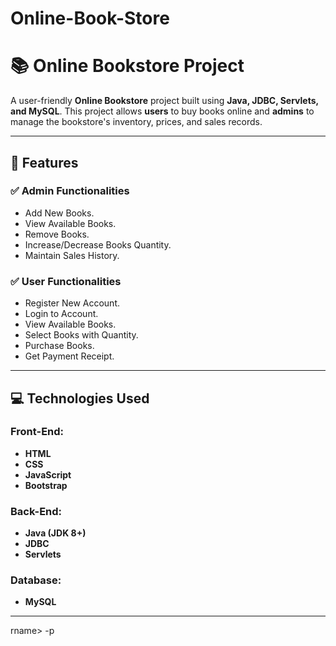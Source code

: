 # Online-Book-Store
# 📚 Online Bookstore Project

A user-friendly **Online Bookstore** project built using **Java, JDBC, Servlets, and MySQL**. This project allows **users** to buy books online and **admins** to manage the bookstore's inventory, prices, and sales records.

---

## 🚀 Features

### ✅ Admin Functionalities
- Add New Books.
- View Available Books.
- Remove Books.
- Increase/Decrease Books Quantity.
- Maintain Sales History.

### ✅ User Functionalities
- Register New Account.
- Login to Account.
- View Available Books.
- Select Books with Quantity.
- Purchase Books.
- Get Payment Receipt.

---

## 💻 Technologies Used

### Front-End:
- **HTML**
- **CSS**
- **JavaScript**
- **Bootstrap**

### Back-End:
- **Java (JDK 8+)**
- **JDBC**
- **Servlets**

### Database:
- **MySQL**

---


rname> -p
